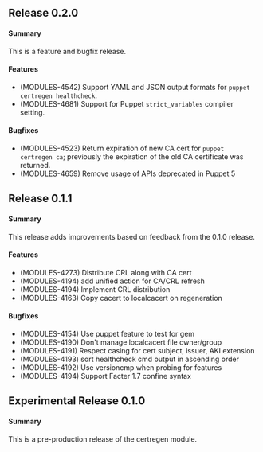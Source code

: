 ## Release 0.2.0

#### Summary

This is a feature and bugfix release.

#### Features
* (MODULES-4542) Support YAML and JSON output formats for `puppet certregen healthcheck`.
* (MODULES-4681) Support for Puppet `strict_variables` compiler setting.

#### Bugfixes

* (MODULES-4523) Return expiration of new CA cert for `puppet certregen ca`; previously the expiration of the old CA certificate was returned.
* (MODULES-4659) Remove usage of APIs deprecated in Puppet 5

## Release 0.1.1

#### Summary

This release adds improvements based on feedback from the 0.1.0 release.

#### Features

* (MODULES-4273) Distribute CRL along with CA cert
* (MODULES-4194) add unified action for CA/CRL refresh
* (MODULES-4194) Implement CRL distribution
* (MODULES-4163) Copy cacert to localcacert on regeneration

#### Bugfixes

* (MODULES-4154) Use puppet feature to test for gem
* (MODULES-4190) Don't manage localcacert file owner/group
* (MODULES-4191) Respect casing for cert subject, issuer, AKI extension
* (MODULES-4193) sort healthcheck cmd output in ascending order
* (MODULES-4192) Use versioncmp when probing for features
* (MODULES-4194) Support Facter 1.7 confine syntax

## Experimental Release 0.1.0

#### Summary

This is a pre-production release of the certregen module.
